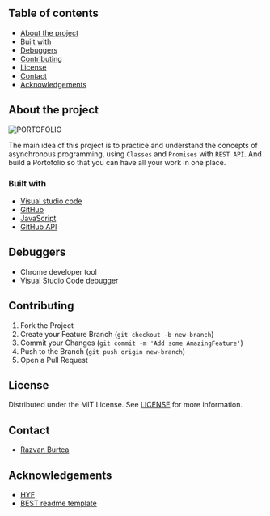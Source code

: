 

## Table of contents 

- [About the project](#about-the-project)
- [Built with](#built-with)
- [Debuggers](#debuggers)
- [Contributing](#contributing)
- [License](#license)
- [Contact](#contact)
- [Acknowledgements](#acknowledgements)

## About the project


![PORTOFOLIO](public/assets/Portofolio.PNG)


The main idea of this project is to practice and understand the concepts of asynchronous programming, using `Classes` and `Promises` with `REST API`. And build a Portofolio so that you can have all your work in one place.   

### Built with

- [Visual studio code](https://code.visualstudio.com/)
- [GitHub](https://github.com)
- [JavaScript](https://www.javascript.com/)
- [GitHub API](https://docs.github.com/en/free-pro-team@latest/rest)


## Debuggers

- Chrome developer tool
- Visual Studio Code debugger


## Contributing

1. Fork the Project
2. Create your Feature Branch (`git checkout -b new-branch`)
3. Commit your Changes (`git commit -m 'Add some AmazingFeature'`)
4. Push to the Branch (`git push origin new-branch`)
5. Open a Pull Request



<!-- LICENSE -->

## License

Distributed under the MIT License. See [LICENSE](https://github.com/razvanbrb/Portofolio-GitHub-API/blob/master/LICENSE) for more information.

<!-- CONTACT -->

## Contact

- [Razvan Burtea](https://github.com/razvanbrb?tab=repositories)



<!-- ACKNOWLEDGEMENTS -->

## Acknowledgements

- [HYF](https://hackyourfuture.be/)
- [BEST readme template](https://github.com/othneildrew/Best-README-Template/blob/master/README.md)

<!-- MARKDOWN LINKS & IMAGES -->
<!-- https://www.markdownguide.org/basic-syntax/#reference-style-links -->

[contributors-shield]: https://img.shields.io/badge/1-Contributors%20-brightgreen
[contributors-url]: https://github.com/razvanbrb/Portfolio-GitHub-API/graphs/contributors
[forks-shield]: https://img.shields.io/badge/-Forks-blue
[forks-url]: https://github.com/razvanbrb/Portfolio-GitHub-API/network
[issues-shield]: https://img.shields.io/badge/-ISSUES-green
[issues-url]: https://github.com/razvanbrb/Portfolio-GitHub-API/issues
[pr-shield]: https://img.shields.io/badge/-Pull%20Requests%20-blue
[pr-url]: https://github.com/razvanbrb/Portfolio-GitHub-API/pulls
[license-shield]: https://img.shields.io/badge/-LICENSE-brightgreen
[license-url]: https://github.com/razvanbrb/Portfolio-GitHub-API/blob/master/LICENSE